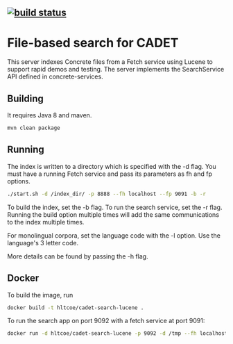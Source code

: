 [![build status](https://gitlab.hltcoe.jhu.edu/research/cadet-search-lucene/badges/master/build.svg)](https://gitlab.hltcoe.jhu.edu/research/cadet-search-lucene/commits/master)
---

File-based search for CADET
===============================
This server indexes Concrete files from a Fetch service using Lucene to support
rapid demos and testing.  The server implements the SearchService
API defined in concrete-services.

Building
---------------
It requires Java 8 and maven.

```bash
mvn clean package
```

Running
--------------
The index is written to a directory which is specified with the -d flag.
You must have a running Fetch service and pass its parameters as fh and fp options.

```bash
./start.sh -d /index_dir/ -p 8888 --fh localhost --fp 9091 -b -r
```

To build the index, set the -b flag. To run the search service, set the -r flag.
Running the build option multiple times will add the same communications to the index multiple times.

For monolingual corpora, set the language code with the -l option. Use the language's 3 letter code.

More details can be found by passing the -h flag.

Docker
-------------
To build the image, run

```bash
docker build -t hltcoe/cadet-search-lucene .
```

To run the search app on port 9092 with a fetch service at port 9091:

```bash
docker run -d hltcoe/cadet-search-lucene -p 9092 -d /tmp --fh localhost --fp 9091
```
